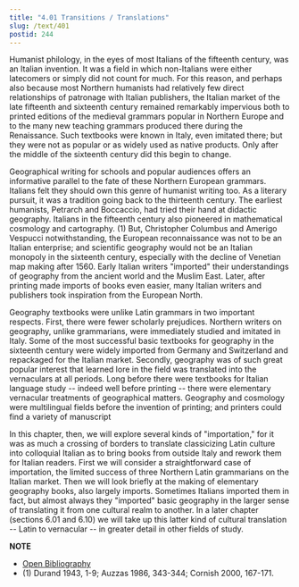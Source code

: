 ```yaml
---
title: "4.01 Transitions / Translations"
slug: /text/401
postid: 244
---
```

Humanist philology, in the eyes of most Italians of the fifteenth century, was an Italian invention. It was a field in which non-Italians were either latecomers or simply did not count for much. For this reason, and perhaps also because most Northern humanists had relatively few direct relationships of patronage with Italian publishers, the Italian market of the late fifteenth and sixteenth century remained remarkably impervious both to printed editions of the medieval grammars popular in Northern Europe and to the many new teaching grammars produced there during the Renaissance. Such textbooks were known in Italy, even imitated there; but they were not as popular or as widely used as native products. Only after the middle of the sixteenth century did this begin to change.

Geographical writing for schools and popular audiences offers an informative parallel to the fate of these Northern European grammars. Italians felt they should own this genre of humanist writing too. As a literary pursuit, it was a tradition going back to the thirteenth century. The earliest humanists, Petrarch and Boccaccio, had tried their hand at didactic geography. Italians in the fifteenth century also pioneered in mathematical cosmology and cartography. (1) But, Christopher Columbus and Amerigo Vespucci notwithstanding, the European reconnaissance was not to be an Italian enterprise; and scientific geography would not be an Italian monopoly in the sixteenth century, especially with the decline of Venetian map making after 1560. Early Italian writers "imported" their understandings of geography from the ancient world and the Muslim East. Later, after printing made imports of books even easier, many Italian writers and publishers took inspiration from the European North.

Geography textbooks were unlike Latin grammars in two important respects. First, there were fewer scholarly prejudices. Northern writers on geography, unlike grammarians, were immediately studied and imitated in Italy. Some of the most successful basic textbooks for geography in the sixteenth century were widely imported from Germany and Switzerland and repackaged for the Italian market. Secondly, geography was of such great popular interest that learned lore in the field was translated into the vernaculars at all periods. Long before there were textbooks for Italian language study -- indeed well before printing -- there were elementary vernacular treatments of geographical matters. Geography and cosmology were multilingual fields before the invention of printing; and printers could find a variety of manuscript

In this chapter, then, we will explore several kinds of "importation," for it was as much a crossing of borders to translate classicizing Latin culture into colloquial Italian as to bring books from outside Italy and rework them for Italian readers. First we will consider a straightforward case of importation, the limited success of three Northern Latin grammarians on the Italian market. Then we will look briefly at the making of elementary geography books, also largely imports. Sometimes Italians imported them in fact, but almost always they "imported" basic geography in the larger sense of translating it from one cultural realm to another. In a later chapter (sections 6.01 and 6.10) we will take up this latter kind of cultural translation -- Latin to vernacular -- in greater detail in other fields of study.

**NOTE**
* [Open Bibliography](/bibliography.pdf)
* (1) Durand 1943, 1-9; Auzzas 1986, 343-344; Cornish 2000, 167-171.
